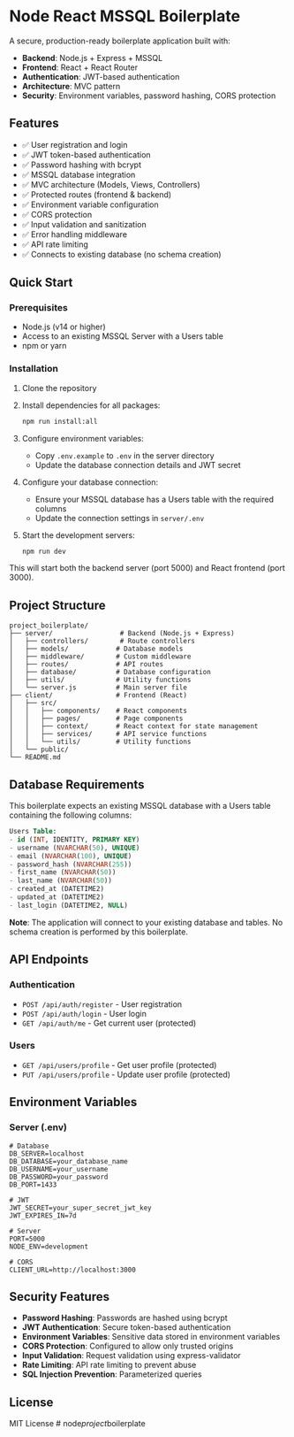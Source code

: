 # Node React MSSQL Boilerplate

A secure, production-ready boilerplate application built with:
- **Backend**: Node.js + Express + MSSQL
- **Frontend**: React + React Router
- **Authentication**: JWT-based authentication
- **Architecture**: MVC pattern
- **Security**: Environment variables, password hashing, CORS protection

## Features

- ✅ User registration and login
- ✅ JWT token-based authentication
- ✅ Password hashing with bcrypt
- ✅ MSSQL database integration
- ✅ MVC architecture (Models, Views, Controllers)
- ✅ Protected routes (frontend & backend)
- ✅ Environment variable configuration
- ✅ CORS protection
- ✅ Input validation and sanitization
- ✅ Error handling middleware
- ✅ API rate limiting
- ✅ Connects to existing database (no schema creation)

## Quick Start

### Prerequisites
- Node.js (v14 or higher)
- Access to an existing MSSQL Server with a Users table
- npm or yarn

### Installation

1. Clone the repository
2. Install dependencies for all packages:
   ```bash
   npm run install:all
   ```

3. Configure environment variables:
   - Copy `.env.example` to `.env` in the server directory
   - Update the database connection details and JWT secret

4. Configure your database connection:
   - Ensure your MSSQL database has a Users table with the required columns
   - Update the connection settings in `server/.env`

5. Start the development servers:
   ```bash
   npm run dev
   ```

This will start both the backend server (port 5000) and React frontend (port 3000).

## Project Structure

```
project_boilerplate/
├── server/                 # Backend (Node.js + Express)
│   ├── controllers/        # Route controllers
│   ├── models/            # Database models
│   ├── middleware/        # Custom middleware
│   ├── routes/            # API routes
│   ├── database/          # Database configuration
│   ├── utils/             # Utility functions
│   └── server.js          # Main server file
├── client/                # Frontend (React)
│   ├── src/
│   │   ├── components/    # React components
│   │   ├── pages/         # Page components
│   │   ├── context/       # React context for state management
│   │   ├── services/      # API service functions
│   │   └── utils/         # Utility functions
│   └── public/
└── README.md
```

## Database Requirements

This boilerplate expects an existing MSSQL database with a Users table containing the following columns:

```sql
Users Table:
- id (INT, IDENTITY, PRIMARY KEY)
- username (NVARCHAR(50), UNIQUE)
- email (NVARCHAR(100), UNIQUE)  
- password_hash (NVARCHAR(255))
- first_name (NVARCHAR(50))
- last_name (NVARCHAR(50))
- created_at (DATETIME2)
- updated_at (DATETIME2)
- last_login (DATETIME2, NULL)
```

**Note**: The application will connect to your existing database and tables. No schema creation is performed by this boilerplate.

## API Endpoints

### Authentication
- `POST /api/auth/register` - User registration
- `POST /api/auth/login` - User login
- `GET /api/auth/me` - Get current user (protected)

### Users
- `GET /api/users/profile` - Get user profile (protected)
- `PUT /api/users/profile` - Update user profile (protected)

## Environment Variables

### Server (.env)
```
# Database
DB_SERVER=localhost
DB_DATABASE=your_database_name
DB_USERNAME=your_username
DB_PASSWORD=your_password
DB_PORT=1433

# JWT
JWT_SECRET=your_super_secret_jwt_key
JWT_EXPIRES_IN=7d

# Server
PORT=5000
NODE_ENV=development

# CORS
CLIENT_URL=http://localhost:3000
```

## Security Features

- **Password Hashing**: Passwords are hashed using bcrypt
- **JWT Authentication**: Secure token-based authentication
- **Environment Variables**: Sensitive data stored in environment variables
- **CORS Protection**: Configured to allow only trusted origins
- **Input Validation**: Request validation using express-validator
- **Rate Limiting**: API rate limiting to prevent abuse
- **SQL Injection Prevention**: Parameterized queries

## License

MIT License
#   n o d e _ p r o j e c t _ b o i l e r p l a t e  
 